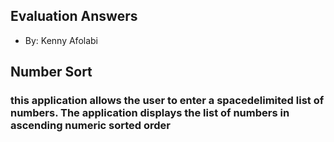 ## Evaluation Answers
+ By: Kenny Afolabi

## Number Sort
### this application allows the user to enter a space­delimited list of numbers. The application displays the list of numbers in ascending numeric sorted order


